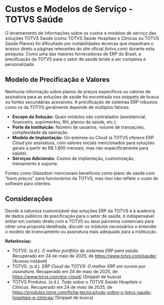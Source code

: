 # Custos e Modelos de Serviço - TOTVS Saúde

O levantamento de informações sobre os custos e modelos de serviço das soluções TOTVS Saúde (como TOTVS Saúde Hospitais e Clínicas ou TOTVS Saúde Planos) foi dificultado por instabilidades técnicas que impediram o acesso direto a páginas relevantes do site oficial (totvs.com) durante esta pesquisa. Como uma das maiores fornecedoras de ERP do Brasil, a precificação da TOTVS para o setor de saúde tende a ser complexa e personalizada.

## Modelo de Precificação e Valores

Nenhuma informação sobre planos de preços específicos ou valores de assinatura para as soluções de saúde foi encontrada nos snippets de busca ou fontes secundárias acessíveis. A precificação de sistemas ERP robustos como os da TOTVS geralmente depende de múltiplos fatores:

- **Escopo da Solução:** Quais módulos são contratados (assistencial, financeiro, suprimentos, RH, planos de saúde, etc.).
- **Porte da Instituição:** Número de usuários, volume de transações, complexidade da operação.
- **Modelo de Implantação:** On-premise ou Cloud (a TOTVS oferece ERP Cloud por assinatura, com valores iniciais mencionados para soluções gerais a partir de R$ 1.800 mensais, mas não especificamente para saúde).
- **Serviços Adicionais:** Custos de implantação, customização, treinamento e suporte.

Fontes como Glassdoor mencionam benefícios como plano de saúde com "bons preços" para funcionários da TOTVS, mas isso não reflete o custo do software para clientes.

## Considerações

Devido à natureza customizável das soluções ERP da TOTVS e à ausência de dados públicos de precificação para o setor de saúde, é indispensável entrar em contato direto com a TOTVS ou seus parceiros comerciais para obter uma proposta detalhada, discutir os módulos necessários e entender o modelo de licenciamento ou assinatura mais adequado para a instituição.

**Referências:**
- TOTVS. (s.d.). *O melhor portfólio de sistemas ERP para saúde*. Recuperado em 24 de maio de 2025, de https://www.totvs.com/saude/ (Acesso instável)
- TOTVS. (s.d.). *ERP Cloud da TOTVS: O melhor ERP em nuvem por assinatura*. Recuperado em 24 de maio de 2025, de https://www.totvs.com/erp-cloud/ (Snippet de busca)
- TOTVS Produtos. (s.d.). *Tudo sobre o TOTVS Saúde Hospitais e Clínicas*. Recuperado em 24 de maio de 2025, de https://produtos.totvs.com/ficha-tecnica/tudo-sobre-o-totvs-saude-hospitais-e-clinicas/ (Snippet de busca)
